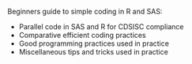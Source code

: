 Beginners guide to simple coding in R and SAS:

- Parallel code in SAS and R for CDSISC compliance
- Comparative efficient coding practices
- Good programming practices used in practice
- Miscellaneous tips and tricks used in practice
